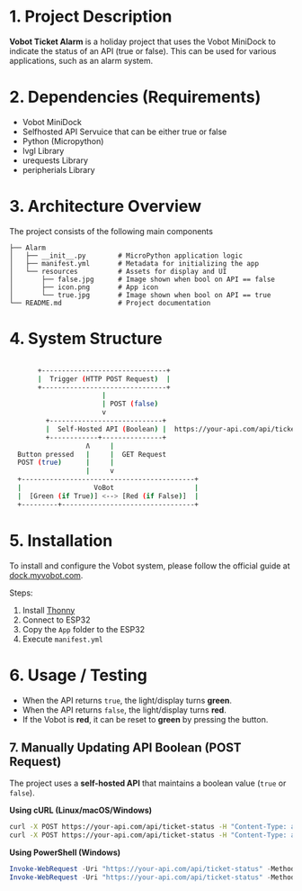 
# **1. Project Description**  
**Vobot Ticket Alarm** is a holiday project that uses the Vobot MiniDock to indicate the status of an API (true or false). This can be used for various applications, such as an alarm system.

# **2. Dependencies (Requirements)**  
- Vobot MiniDock  
- Selfhosted API Servuice that can be either true or false
- Python (Micropython)  
- lvgl Library  
- urequests Library  
- peripherials Library  

# **3. Architecture Overview**  
The project consists of the following main components
```
├── Alarm
│   ├── __init__.py        # MicroPython application logic
│   ├── manifest.yml       # Metadata for initializing the app
│   └── resources          # Assets for display and UI
│       ├── false.jpg      # Image shown when bool on API == false
│       ├── icon.png       # App icon
│       └── true.jpg       # Image shown when bool on API == true
└── README.md              # Project documentation

```

# **4. System Structure**
```bash

       +-------------------------------+
       |  Trigger (HTTP POST Request)  | 
       +-------------------------------+
                       |
                       | POST (false)
                       v
         +----------------------------+
         |  Self-Hosted API (Boolean) |  https://your-api.com/api/ticket-status
         +------------+---------------+
                   Ʌ     |
  Button pressed   |     |  GET Request
  POST (true)      |     |
                   |     v
  +-------------------------------------------+
  |                  VoBot                    |
  |  [Green (if True)] <--> [Red (if False)]  |
  +---------+---------------------------------+
```

# **5. Installation**  
To install and configure the Vobot system, please follow the official guide at [dock.myvobot.com](https://dock.myvobot.com/developer/getting_started/).  

Steps:  
1. Install [Thonny](https://thonny.org/)  
2. Connect to ESP32  
3. Copy the `App` folder to the ESP32  
4. Execute `manifest.yml`  

# **6. Usage / Testing**  
- When the API returns `true`, the light/display turns **green**.
- When the API returns `false`, the light/display turns **red**.
- If the Vobot is **red**, it can be reset to **green** by pressing the button.

## **7. Manually Updating API Boolean (POST Request)**  
The project uses a **self-hosted API** that maintains a boolean value (`true` or `false`).  

**Using cURL (Linux/macOS/Windows)**
```bash
curl -X POST https://your-api.com/api/ticket-status -H "Content-Type: application/json" -d '{"status": false}'
curl -X POST https://your-api.com/api/ticket-status -H "Content-Type: application/json" -d '{"status": true}'
```
**Using PowerShell (Windows)**
```powershell
Invoke-WebRequest -Uri "https://your-api.com/api/ticket-status" -Method POST -Headers @{ "Content-Type" = "application/json" } -Body '{"status": false}'
Invoke-WebRequest -Uri "https://your-api.com/api/ticket-status" -Method POST -Headers @{ "Content-Type" = "application/json" } -Body '{"status": true}'
```
